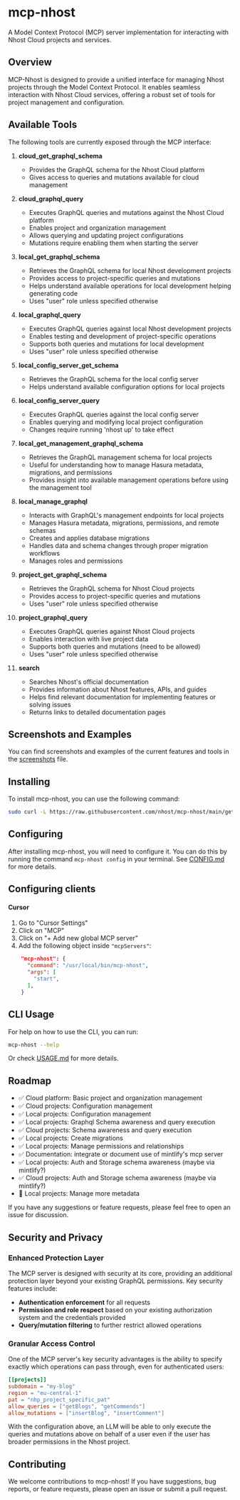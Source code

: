 # mcp-nhost

A Model Context Protocol (MCP) server implementation for interacting with Nhost Cloud projects and services.

## Overview

MCP-Nhost is designed to provide a unified interface for managing Nhost projects through the Model Context Protocol. It enables seamless interaction with Nhost Cloud services, offering a robust set of tools for project management and configuration.

## Available Tools

The following tools are currently exposed through the MCP interface:

1. **cloud_get_graphql_schema**
   - Provides the GraphQL schema for the Nhost Cloud platform
   - Gives access to queries and mutations available for cloud management

2. **cloud_graphql_query**
   - Executes GraphQL queries and mutations against the Nhost Cloud platform
   - Enables project and organization management
   - Allows querying and updating project configurations
   - Mutations require enabling them when starting the server

3. **local_get_graphql_schema**
   - Retrieves the GraphQL schema for local Nhost development projects
   - Provides access to project-specific queries and mutations
   - Helps understand available operations for local development helping generating code
   - Uses "user" role unless specified otherwise

4. **local_graphql_query**
   - Executes GraphQL queries against local Nhost development projects
   - Enables testing and development of project-specific operations
   - Supports both queries and mutations for local development
   - Uses "user" role unless specified otherwise

5. **local_config_server_get_schema**
   - Retrieves the GraphQL schema for the local config server
   - Helps understand available configuration options for local projects

6. **local_config_server_query**
   - Executes GraphQL queries against the local config server
   - Enables querying and modifying local project configuration
   - Changes require running 'nhost up' to take effect

7. **local_get_management_graphql_schema**
   - Retrieves the GraphQL management schema for local projects
   - Useful for understanding how to manage Hasura metadata, migrations, and permissions
   - Provides insight into available management operations before using the management tool

8. **local_manage_graphql**
   - Interacts with GraphQL's management endpoints for local projects
   - Manages Hasura metadata, migrations, permissions, and remote schemas
   - Creates and applies database migrations
   - Handles data and schema changes through proper migration workflows
   - Manages roles and permissions

9. **project_get_graphql_schema**
   - Retrieves the GraphQL schema for Nhost Cloud projects
   - Provides access to project-specific queries and mutations
   - Uses "user" role unless specified otherwise

10. **project_graphql_query**
    - Executes GraphQL queries against Nhost Cloud projects
    - Enables interaction with live project data
    - Supports both queries and mutations (need to be allowed)
    - Uses "user" role unless specified otherwise

11. **search**
    - Searches Nhost's official documentation
    - Provides information about Nhost features, APIs, and guides
    - Helps find relevant documentation for implementing features or solving issues
    - Returns links to detailed documentation pages

## Screenshots and Examples

You can find screenshots and examples of the current features and tools in the [screenshots](docs/screenshots.md) file.

## Installing

To install mcp-nhost, you can use the following command:

```bash
sudo curl -L https://raw.githubusercontent.com/nhost/mcp-nhost/main/get.sh | bash
```

## Configuring

After installing mcp-nhost, you will need to configure it. You can do this by running the command `mcp-nhost config` in your terminal. See [CONFIG.md](docs/CONFIG.md) for more details.

## Configuring clients

#### Cursor

1. Go to "Cursor Settings"
2. Click on "MCP"
3. Click on "+ Add new global MCP server"
4. Add the following object inside `"mcpServers"`:

```json
    "mcp-nhost": {
      "command": "/usr/local/bin/mcp-nhost",
      "args": [
        "start",
      ],
    }
```

## CLI Usage

For help on how to use the CLI, you can run:

```bash
mcp-nhost --help
```

Or check [USAGE.md](docs/USAGE.md) for more details.

## Roadmap

- ✅ Cloud platform: Basic project and organization management
- ✅ Cloud projects: Configuration management
- ✅ Local projects: Configuration management
- ✅ Local projects: Graphql Schema awareness and query execution
- ✅ Cloud projects: Schema awareness and query execution
- ✅ Local projects: Create migrations
- ✅ Local projects: Manage permissions and relationships
- ✅ Documentation: integrate or document use of mintlify's mcp server
- ✅ Local projects: Auth and Storage schema awareness (maybe via mintlify?)
- ✅ Cloud projects: Auth and Storage schema awareness (maybe via mintlify?)
- 🔄 Local projects: Manage more metadata

If you have any suggestions or feature requests, please feel free to open an issue for discussion.

## Security and Privacy

### Enhanced Protection Layer

The MCP server is designed with security at its core, providing an additional protection layer beyond your existing GraphQL permissions. Key security features include:

- **Authentication enforcement** for all requests
- **Permission and role respect** based on your existing authorization system and the credentials provided
- **Query/mutation filtering** to further restrict allowed operations

### Granular Access Control

One of the MCP server's key security advantages is the ability to specify exactly which operations can pass through, even for authenticated users:

```toml
[[projects]]
subdomain = "my-blog"
region = "eu-central-1"
pat = "nhp_project_specific_pat"
allow_queries = ["getBlogs", "getCommends"]
allow_mutations = ["insertBlog", "insertComment"]
```

With the configuration above, an LLM will be able to only execute the queries and mutations above on behalf of a user even if the user has broader permissions in the Nhost project.

## Contributing

We welcome contributions to mcp-nhost! If you have suggestions, bug reports, or feature requests, please open an issue or submit a pull request.
